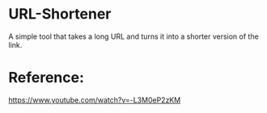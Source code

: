 # URL-Shortener
A simple tool that takes a long URL and turns it into a shorter version of the link.

# Reference:
https://www.youtube.com/watch?v=-L3M0eP2zKM
